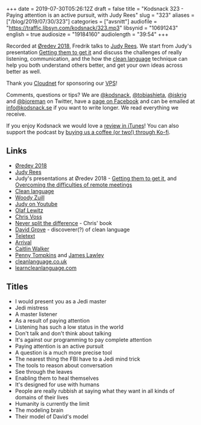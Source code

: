 +++
date = 2019-07-30T05:26:12Z
draft = false
title = "Kodsnack 323 - Paying attention is an active pursuit, with Judy Rees"
slug = "323"
aliases = ["/blog/2019/07/30/323"]
categories = ["avsnitt"]
audiofile = "https://traffic.libsyn.com/kodsnack/323.mp3"
libsynid = "10691243"
english = true
audiosize = "19184160"
audiolength = "39:54"
+++

Recorded at [Øredev 2018](https://oredev.org/2018/home), Fredrik talks to [Judy Rees](https://judyrees.co.uk/). We start from Judy's presentation [Getting them to get it](https://vimeo.com/302043072) and discuss the challenges of really listening, communication, and the how the [clean language](https://en.wikipedia.org/wiki/Clean_Language) technique can help you both understand others better, and get your own ideas across better as well.

Thank you [Cloudnet](http://www.cloudnet.se) for sponsoring our [VPS](http://en.wikipedia.org/wiki/Virtual_private_server)!

Comments, questions or tips? We are [@kodsnack](https://www.twitter.com/kodsnack), [@tobiashieta](https://www.twitter.com/tobiashieta), [@iskrig](https://www.twitter.com/iskrig) and [@bjoreman](https://www.twitter.com/bjoreman) on Twitter, have a [page on Facebook](https://www.facebook.com/kodsnack) and can be emailed at [info@kodsnack.se](mailto:info@kodsnack.se) if you want to write longer. We read everything we receive.

If you enjoy Kodsnack we would love a [review in iTunes](http://itunes.apple.com/se/podcast/kodsnack/id561631498?l=en)! You can also support the podcast by <a href="https://ko-fi.com/kodsnack" rel="payment">buying us a coffee (or two!) through Ko-fi</a>.

## Links ##
* [Øredev 2018](https://oredev.org/2018/home)
* [Judy Rees](https://judyrees.co.uk/)
* Judy's presentations at Øredev 2018 - [Getting them to get it](https://vimeo.com/302043072), and [Overcoming the difficulties of remote meetings](https://vimeo.com/302701592)
* [Clean language](https://en.wikipedia.org/wiki/Clean_Language)
* [Woody Zuill](https://twitter.com/woodyzuill)
* [Judy on Youtube](https://www.youtube.com/user/xraylistening)
* [Olaf Lewitz](https://twitter.com/olaflewitz)
* [Chris Voss](https://en.wikipedia.org/wiki/Christopher_Voss)
* [Never split the difference](https://www.amazon.com/Never-Split-Difference-Negotiating-Depended-ebook/dp/B014DUR7L2) - Chris' book
* [David Grove](https://cleanlearning.co.uk/resources/faq/who-is-david-grove) - discoverer(?) of clean language
* [Teletext](https://en.wikipedia.org/wiki/Teletext)
* [Arrival](https://en.wikipedia.org/wiki/Arrival_%28film%29)
* [Caitlin Walker](https://cleanlearning.co.uk/are/caitlin-walker)
* [Penny Tompkins](https://cleanlearning.co.uk/are/penny-tompkins) and [James Lawley](https://cleanlearning.co.uk/are/james-lawley)
* [cleanlanguage.co.uk](https://cleanlearning.co.uk/)
* [learncleanlanguage.com](http://learncleanlanguage.com/)

## Titles ##
* I would present you as a Jedi master
* Jedi mistress
* A master listener
* As a result of paying attention
* Listening has such a low status in the world
* Don't talk and don't think about talking
* It's against our programming to pay complete attention
* Paying attention is an active pursuit
* A question is a much more precise tool
* The nearest thing the FBI have to a Jedi mind trick
* The tools to reason about conversation
* See through the leaves
* Enabling them to heal themselves
* It's designed for use with humans
* People are really rubbish at saying what they want in all kinds of domains of their lives
* Humanity is currently the limit
* The modeling brain
* Their model of David's model